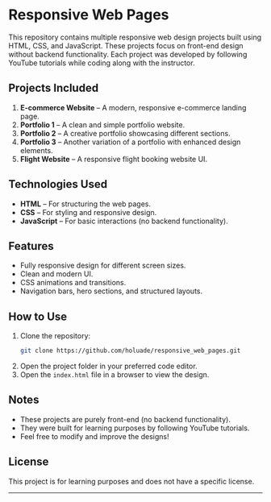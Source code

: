 # Responsive Web Pages

This repository contains multiple responsive web design projects built using HTML, CSS, and JavaScript. These projects focus on front-end design without backend functionality. Each project was developed by following YouTube tutorials while coding along with the instructor.

## Projects Included

1. **E-commerce Website** – A modern, responsive e-commerce landing page.
2. **Portfolio 1** – A clean and simple portfolio website.
3. **Portfolio 2** – A creative portfolio showcasing different sections.
4. **Portfolio 3** – Another variation of a portfolio with enhanced design elements.
5. **Flight Website** – A responsive flight booking website UI.

## Technologies Used

- **HTML** – For structuring the web pages.
- **CSS** – For styling and responsive design.
- **JavaScript** – For basic interactions (no backend functionality).

## Features

- Fully responsive design for different screen sizes.
- Clean and modern UI.
- CSS animations and transitions.
- Navigation bars, hero sections, and structured layouts.

## How to Use

1. Clone the repository:
   ```bash
   git clone https://github.com/holuade/responsive_web_pages.git
   ```
2. Open the project folder in your preferred code editor.
3. Open the `index.html` file in a browser to view the design.

## Notes

- These projects are purely front-end (no backend functionality).
- They were built for learning purposes by following YouTube tutorials.
- Feel free to modify and improve the designs!

## License

This project is for learning purposes and does not have a specific license.

---



